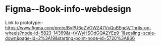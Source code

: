 # Figma--Book-info-webdesign
Link to prototype:- https://www.figma.com/proto/BvPU6eZVOWZ47VxQuBEgeV/Thrils-on-wheels?node-id=5823-14369&t=tVWyHSOdGQA2YEp9-1&scaling=scale-down&page-id=2%3A19&starting-point-node-id=5720%3A866
